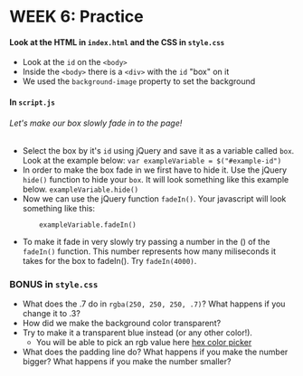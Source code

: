 # WEEK 6: Practice

#### Look at the HTML in `index.html` and the CSS in `style.css`
* Look at the `id` on the `<body>`
* Inside the `<body>` there is a `<div>` with the `id` "box" on it
* We used the `background-image` property to set the background 

#### In `script.js` 
###### Let's make our box slowly fade in to the page!
* Select the box by it's `id` using jQuery and save it as a variable called `box`. Look at the example below:
  ` var exampleVariable = $("#example-id") `
* In order to make the box fade in we first have to hide it. Use the jQuery `hide()` function to hide your `box`. It will look something like this example below.
  ` exampleVariable.hide() `
* Now we can use the jQuery function `fadeIn()`. Your javascript will look something like this:
  ``` exampleVariable.hide()
      exampleVariable.fadeIn()
  ```
* To make it fade in very slowly try passing a number in the () of the `fadeIn()` function. This number represents how many miliseconds it takes for the box to fadeIn(). Try `fadeIn(4000)`.

### BONUS in `style.css`
* What does the .7 do in `rgba(250, 250, 250, .7)`? What happens if you change it to .3?
* How did we make the background color transparent? 
* Try to make it a transparent blue instead (or any other color!). 
  * You will be able to pick an rgb value here [hex color picker](https://www.google.com/search?q=hex+color+picker&oq=hex+color+picker&aqs=chrome..69i57j0l5.4535j0j4&sourceid=chrome&ie=UTF-8)
* What does the padding line do? What happens if you make the number bigger? What happens if you make the number smaller?

